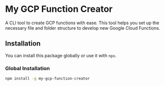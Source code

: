 # My GCP Function Creator

A CLI tool to create GCP functions with ease. This tool helps you set up the necessary file and folder structure to develop new Google Cloud Functions.

## Installation

You can install this package globally or use it with `npx`.

### Global Installation

```bash
npm install -g my-gcp-function-creator
```
